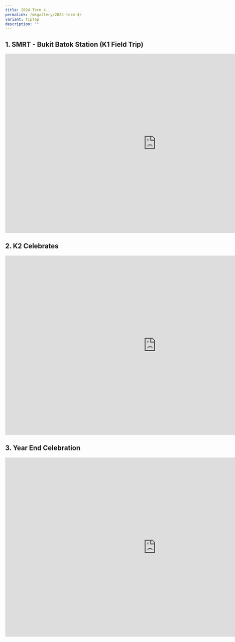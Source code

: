 ```yaml
---
title: 2024 Term 4
permalink: /mkgallery/2024-term-4/
variant: tiptap
description: ""
---
```

<h2>1. SMRT - Bukit Batok Station (K1 Field Trip)</h2>
<div class="iframe-wrapper">
<iframe height="569" width="960" allowfullscreen="true" frameborder="0" src="https://docs.google.com/presentation/d/e/2PACX-1vQdPnT9tAkz2BU8HHHc0s-nVWrCsobhNABuSN3A-yJo_vpDI8zmicELJBBdwW0ScjX-5zQ9kNP6dZjO/embed?start=false&amp;loop=false&amp;delayms=3000"></iframe>
</div>
<h2>2. K2 Celebrates</h2>
<div class="iframe-wrapper">
<iframe height="569" width="960" allowfullscreen="true" frameborder="0" src="https://docs.google.com/presentation/d/e/2PACX-1vSKM3c7AOdIEBeaiwOpW9De89wfMcdg-WqzOXFt6N7fC9sPKwOku6ewvetDyfgUGTEeciAlCGE7eaG7/embed?start=false&amp;loop=false&amp;delayms=3000"></iframe>
</div>
<h2>3. Year End Celebration</h2>
<div class="iframe-wrapper">
<iframe height="569" width="960" allowfullscreen="true" frameborder="0" src="https://docs.google.com/presentation/d/e/2PACX-1vSGtsN_5j4TFSY5pvgpxWq4aWE7Q5k4B90KXU14HgzWOgSmXR6qyFmOJV32AuuBH1DBqU07qLVURCtI/embed?start=false&amp;loop=false&amp;delayms=3000"></iframe>
</div>
<p></p>